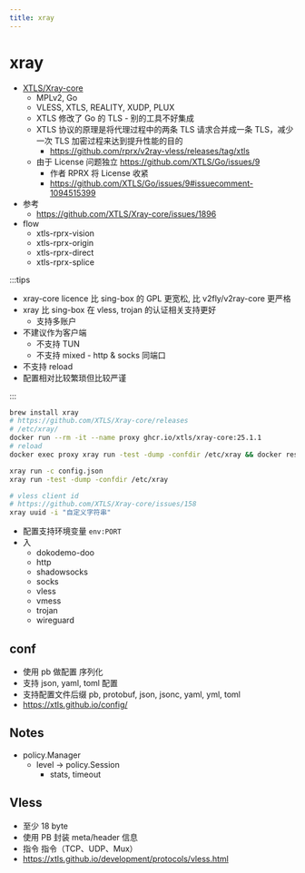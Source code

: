 ```yaml
---
title: xray
---
```


# xray

- [XTLS/Xray-core](https://github.com/XTLS/Xray-core)
  - MPLv2, Go
  - VLESS, XTLS, REALITY, XUDP, PLUX
  - XTLS 修改了 Go 的 TLS - 别的工具不好集成
  - XTLS 协议的原理是将代理过程中的两条 TLS 请求合并成一条 TLS，减少一次 TLS 加密过程来达到提升性能的目的
    - https://github.com/rprx/v2ray-vless/releases/tag/xtls
  - 由于 License 问题独立 https://github.com/XTLS/Go/issues/9
    - 作者 RPRX 将 License 收紧
    - https://github.com/XTLS/Go/issues/9#issuecomment-1094515399
- 参考
  - https://github.com/XTLS/Xray-core/issues/1896
- flow
  - xtls-rprx-vision
  - xtls-rprx-origin
  - xtls-rprx-direct
  - xtls-rprx-splice

:::tips

- xray-core licence 比 sing-box 的 GPL 更宽松, 比 v2fly/v2ray-core 更严格
- xray 比 sing-box 在 vless, trojan 的认证相关支持更好
  - 支持多账户
- 不建议作为客户端
  - 不支持 TUN
  - 不支持 mixed - http & socks 同端口
- 不支持 reload
- 配置相对比较繁琐但比较严谨

:::

```bash
brew install xray
# https://github.com/XTLS/Xray-core/releases
# /etc/xray/
docker run --rm -it --name proxy ghcr.io/xtls/xray-core:25.1.1
# reload
docker exec proxy xray run -test -dump -confdir /etc/xray && docker restart proxy && docker logs -f --tail 100 proxy

xray run -c config.json
xray run -test -dump -confdir /etc/xray

# vless client id
# https://github.com/XTLS/Xray-core/issues/158
xray uuid -i "自定义字符串"
```

- 配置支持环境变量 `env:PORT`
- 入
  - dokodemo-doo
  - http
  - shadowsocks
  - socks
  - vless
  - vmess
  - trojan
  - wireguard

## conf

- 使用 pb 做配置 序列化
- 支持 json, yaml, toml 配置
- 支持配置文件后缀 pb, protobuf, json, jsonc, yaml, yml, toml
- https://xtls.github.io/config/

## Notes

- policy.Manager
  - level -> policy.Session
    - stats, timeout

## Vless

- 至少 18 byte
- 使用 PB 封装 meta/header 信息
- 指令 指令（TCP、UDP、Mux）
- https://xtls.github.io/development/protocols/vless.html
